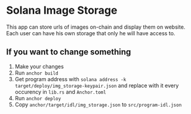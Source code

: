 # Solana Image Storage

This app can store urls of images on-chain and display them on website. Each user can have his own storage that only he will have access to.

## If you want to change something

1. Make your changes
2. Run `anchor build`
3. Get program address with `solana address -k target/deploy/img_storage-keypair.json` and replace with it every occurency in `lib.rs` and `Anchor.toml`
4. Run `anchor deploy`
5. Copy `anchor/target/idl/img_storage.json` to `src/program-idl.json`
